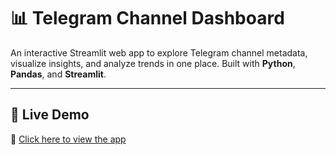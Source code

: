 # 📊 Telegram Channel Dashboard

An interactive Streamlit web app to explore Telegram channel metadata, visualize insights, and analyze trends in one place. Built with **Python**, **Pandas**, and **Streamlit**.

---

## 🚀 Live Demo
🔗 [Click here to view the app](https://telegramchanneldashboard.streamlit.app)
